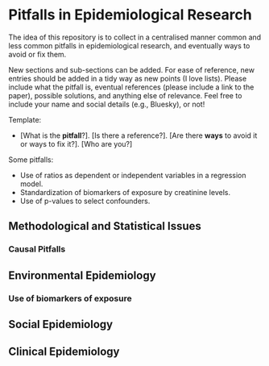 # Pitfalls in Epidemiological Research

The idea of this repository is to collect in a centralised manner common and less common pitfalls in epidemiological research, and eventually ways to avoid or fix them.

New sections and sub-sections can be added. For ease of reference, new entries should be added in a tidy way as new points (I love lists). Please include what the pitfall is, eventual references (please include a link to the paper), possible solutions, and anything else of relevance. Feel free to include your name and social details (e.g., Bluesky), or not!

Template:

- [What is the **pitfall**?]. [Is there a reference?]. [Are there **ways** to avoid it or ways to fix it?]. [Who are you?]

Some pitfalls:

- Use of ratios as dependent or independent variables in a regression model.
- Standardization of biomarkers of exposure by creatinine levels.
- Use of p-values to select confounders.

## Methodological and Statistical Issues

### Causal Pitfalls

## Environmental Epidemiology

### Use of biomarkers of exposure

## Social Epidemiology

## Clinical Epidemiology
